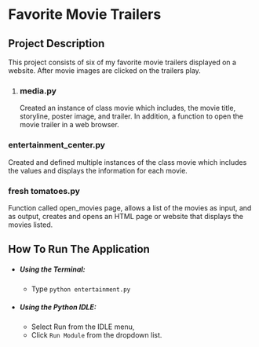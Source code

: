 # Favorite Movie Trailers

## Project Description
This project consists of six of my favorite movie
trailers displayed on a website.  After movie images are clicked
on the trailers play.

1. ### media.py
    Created an instance of class movie which includes, the movie title,
    storyline, poster image, and trailer. In addition, a function to open
    the movie trailer in a web browser.

### entertainment_center.py
Created and defined multiple instances of the class movie which
includes the values and displays the information for each movie.

### fresh tomatoes.py
Function called open_movies page, allows a list of the movies
as input, and as output, creates and opens an HTML page
or website that displays the movies listed.

## How To Run The Application
* ##### Using the Terminal:
    * Type  `python entertainment.py`

* ##### Using the Python IDLE:
    * Select Run from the IDLE menu,
    *  Click `Run Module` from the dropdown list.
